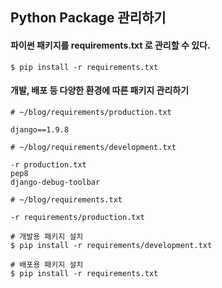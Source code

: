 ## Python Package 관리하기

#### 파이썬 패키지를 requirements.txt 로 관리할 수 있다.
```
$ pip install -r requirements.txt
```
#### 개발, 배포 등 다양한 환경에 따른 패키지 관리하기
```
# ~/blog/requirements/production.txt

django==1.9.8
```
```
# ~/blog/requirements/development.txt

-r production.txt
pep8
django-debug-toolbar
```
```
# ~/blog/requirements.txt

-r requirements/production.txt
```
```
# 개발용 패키지 설치
$ pip install -r requirements/development.txt

# 배포용 패키지 설치
$ pip install -r requirements.txt
```

